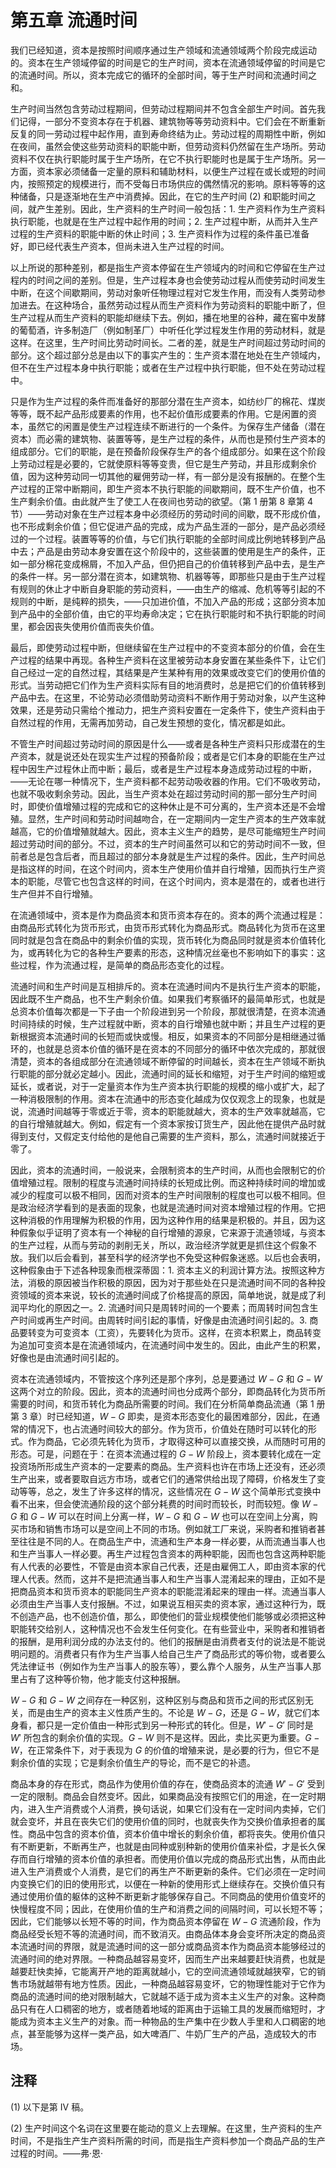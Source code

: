# 第五章 流通时间

我们已经知道，资本是按照时间顺序通过生产领域和流通领域两个阶段完成运动的。资本在生产领域停留的时间是它的生产时间，资本在流通领域停留的时间是它的流通时间。所以，资本完成它的循环的全部时间，等于生产时间和流通时间之和。

生产时间当然包含劳动过程期间，但劳动过程期间并不包含全部生产时间。首先我们记得，一部分不变资本存在于机器、建筑物等等劳动资料中。它们会在不断重新反复的同一劳动过程中起作用，直到寿命终结为止。劳动过程的周期性中断，例如在夜间，虽然会使这些劳动资料的职能中断，但劳动资料仍然留在生产场所。劳动资料不仅在执行职能时属于生产场所，在它不执行职能时也是属于生产场所。另一方面，资本家必须储备一定量的原料和辅助材料，以便生产过程在或长或短的时间内，按照预定的规模进行，而不受每日市场供应的偶然情况的影响。原料等等的这种储备，只是逐渐地在生产中消费掉。因此，在它的生产时间 (2) 和职能时间之间，就产生差别。因此，生产资料的生产时间一般包括：1. 生产资料作为生产资料执行职能，也就是在生产过程中起作用的时间；2. 生产过程中断，从而并入生产过程的生产资料的职能中断的休止时间；3. 生产资料作为过程的条件虽已准备好，即已经代表生产资本，但尚未进入生产过程的时间。

以上所说的那种差别，都是指生产资本停留在生产领域内的时间和它停留在生产过程内的时间之间的差别。但是，生产过程本身也会使劳动过程从而使劳动时间发生中断，在这个间歇期间，劳动对象听任物理过程对它发生作用，而没有人类劳动参加进去。在这种场合，虽然劳动过程从而生产资料作为劳动资料的职能中断了，但生产过程从而生产资料的职能却继续下去。例如，播在地里的谷种，藏在窖中发酵的葡萄酒，许多制造厂（例如制革厂）中听任化学过程发生作用的劳动材料，就是这样。在这里，生产时间比劳动时间长。二者的差，就是生产时间超过劳动时间的部分。这个超过部分总是由以下的事实产生的：生产资本潜在地处在生产领域内，但不在生产过程本身中执行职能；或者在生产过程中执行职能，但不处在劳动过程中。

只是作为生产过程的条件而准备好的那部分潜在生产资本，如纺纱厂的棉花、煤炭等等，既不起产品形成要素的作用，也不起价值形成要素的作用。它是闲置的资本，虽然它的闲置是使生产过程连续不断进行的一个条件。为保存生产储备（潜在资本）而必需的建筑物、装置等等，是生产过程的条件，从而也是预付生产资本的组成部分。它们的职能，是在预备阶段保存生产的各个组成部分。如果在这个阶段上劳动过程是必要的，它就使原料等等变贵，但它是生产劳动，并且形成剩余价值，因为这种劳动同一切其他的雇佣劳动一样，有一部分是没有报酬的。在整个生产过程的正常中断期间，即生产资本不执行职能的间歇期间，既不生产价值，也不生产剩余价值。由此就产生了使工人在夜间也劳动的欲望。（第 1 册第 8 章第 4 节）——劳动对象在生产过程本身中必须经历的劳动时间的间歇，既不形成价值，也不形成剩余价值；但它促进产品的完成，成为产品生涯的一部分，是产品必须经过的一个过程。装置等等的价值，与它们执行职能的全部时间成比例地转移到产品中去；产品是由劳动本身安置在这个阶段中的，这些装置的使用是生产的条件，正如一部分棉花变成棉屑，不加入产品，但仍把自己的价值转移到产品中去，是生产的条件一样。另一部分潜在资本，如建筑物、机器等等，即那些只是由于生产过程有规则的休止才中断自身职能的劳动资料，——由生产的缩减、危机等等引起的不规则的中断，是纯粹的损失，——只加进价值，不加入产品的形成；这部分资本加到产品中的全部价值，由它的平均寿命决定；它在执行职能时和不执行职能的时间里，都会因丧失使用价值而丧失价值。

最后，即使劳动过程中断，但继续留在生产过程中的不变资本部分的价值，会在生产过程的结果中再现。各种生产资料在这里被劳动本身安置在某些条件下，让它们自己经过一定的自然过程，其结果是产生某种有用的效果或改变它们的使用价值的形式。当劳动把它们作为生产资料实际有目的地消费时，总是把它们的价值转移到产品中去。在这里，不论劳动必须借助劳动资料不断作用于劳动对象，以产生这种效果，还是劳动只需给个推动力，把生产资料安置在一定条件下，使生产资料由于自然过程的作用，无需再加劳动，自己发生预想的变化，情况都是如此。

不管生产时间超过劳动时间的原因是什么——或者是各种生产资料只形成潜在的生产资本，就是说还处在现实生产过程的预备阶段；或者是它们本身的职能在生产过程中因生产过程休止而中断；最后，或者是生产过程本身造成劳动过程的中断，——无论在哪一种情况下，生产资料都不起劳动吸收器的作用。它们不吸收劳动，也就不吸收剩余劳动。因此，当生产资本处在超过劳动时间的那一部分生产时间时，即使价值增殖过程的完成和它的这种休止是不可分离的，生产资本还是不会增殖。显然，生产时间和劳动时间越吻合，在一定期间内一定生产资本的生产效率就越高，它的价值增殖就越大。因此，资本主义生产的趋势，是尽可能缩短生产时间超过劳动时间的部分。不过，资本的生产时间虽然可以和它的劳动时间不一致，但前者总是包含后者，而且超过的部分本身就是生产过程的条件。因此，生产时间总是指这样的时间，在这个时间内，资本生产使用价值并自行增殖，因而执行生产资本的职能，尽管它也包含这样的时间，在这个时间内，资本是潜在的，或者也进行生产但并不自行增殖。

在流通领域中，资本是作为商品资本和货币资本存在的。资本的两个流通过程是：由商品形式转化为货币形式，由货币形式转化为商品形式。商品转化为货币在这里同时就是包含在商品中的剩余价值的实现，货币转化为商品同时就是资本价值转化为，或再转化为它的各种生产要素的形态，这种情况丝毫也不影响如下的事实：这些过程，作为流通过程，是简单的商品形态变化的过程。

流通时间和生产时间是互相排斥的。资本在流通时间内不是执行生产资本的职能，因此既不生产商品，也不生产剩余价值。如果我们考察循环的最简单形式，也就是总资本价值每次都是一下子由一个阶段进到另一个阶段，那就很清楚，在资本流通时间持续的时候，生产过程就中断，资本的自行增殖也就中断；并且生产过程的更新根据资本流通时间的长短而或快或慢。相反，如果资本的不同部分是相继通过循环的，也就是总资本价值的循环是在资本的不同部分的循环中依次完成的，那就很清楚，资本的各组成部分在流通领域不断停留的时间越长，资本在生产领域不断执行职能的部分就必定越小。因此，流通时间的延长和缩短，对于生产时间的缩短或延长，或者说，对于一定量资本作为生产资本执行职能的规模的缩小或扩大，起了一种消极限制的作用。资本在流通中的形态变化越成为仅仅观念上的现象，也就是说，流通时间越等于零或近于零，资本的职能就越大，资本的生产效率就越高，它的自行增殖就越大。例如，假定有一个资本家按订货生产，因此他在提供产品时就得到支付，又假定支付给他的是他自己需要的生产资料，那么，流通时间就接近于零了。

因此，资本的流通时间，一般说来，会限制资本的生产时间，从而也会限制它的价值增殖过程。限制的程度与流通时间持续的长短成比例。而这种持续时间的增加或减少的程度可以极不相同，因而对资本的生产时间限制的程度也可以极不相同。但是政治经济学看到的是表面的现象，也就是流通时间对资本增殖过程的作用。它把这种消极的作用理解为积极的作用，因为这种作用的结果是积极的。并且，因为这种假象似乎证明了资本有一个神秘的自行增殖的源泉，它来源于流通领域，与资本的生产过程，从而与劳动的剥削无关，所以，政治经济学就更是抓住这个假象不放。我们以后会看到，甚至科学的经济学也不免受这种假象迷惑。以后也会表明，这种假象由于下述各种现象而根深蒂固：1. 资本主义的利润计算方法。按照这种方法，消极的原因被当作积极的原因，因为对于那些处在只是流通时间不同的各种投资领域的资本来说，较长的流通时间成了价格提高的原因，简单地说，就是成了利润平均化的原因之一。2. 流通时间只是周转时间的一个要素；而周转时间包含生产时间或再生产时间。由周转时间引起的事情，好像是由流通时间引起的。3. 商品要转变为可变资本（工资），先要转化为货币。这样，在资本积累上，商品转变为追加可变资本是在流通领域内，在流通时间中发生的。因此，由此产生的积累，好像也是由流通时间引起的。

资本在流通领域内，不管按这个序列还是那个序列，总是要通过 $W-G$ 和 $G-W$ 这两个对立的阶段。因此，资本的流通时间也分成两个部分，即商品转化为货币所需要的时间，和货币转化为商品所需要的时间。我们在分析简单商品流通（第 1 册第 3 章）时已经知道，$W-G$ 即卖，是资本形态变化的最困难部分，因此，在通常的情况下，也占流通时间较大的部分。作为货币，价值处在随时可以转化的形式。作为商品，它必须先转化为货币，才取得这种可以直接交换，从而随时可用的形态。可是，问题在于：在资本流通过程的 $G-W$ 阶段上，资本要转化成在一定投资场所形成生产资本的一定要素的商品。生产资料也许在市场上还没有，还必须生产出来，或者要取自远方市场，或者它们的通常供给出现了障碍，价格发生了变动等等，总之，发生了许多这样的情况，这些情况在 $G-W$ 这个简单形式变换中看不出来，但会使流通阶段的这个部分耗费的时间时而较长，时而较短。像 $W-G$ 和 $G-W$ 可以在时间上分离一样，$W-G$ 和 $G-W$ 也可以在空间上分离，购买市场和销售市场可以是空间上不同的市场。例如就工厂来说，采购者和推销者甚至往往是不同的人。在商品生产中，流通和生产本身一样必要，从而流通当事人也和生产当事人一样必要。再生产过程包含资本的两种职能，因而也包含这两种职能有人代表的必要性，不管是由资本家自己代表，还是由雇佣工人，即由资本家的代理人代表。然而，这并不是把流通当事人和生产当事人混淆起来的理由，正如不是把商品资本和货币资本的职能同生产资本的职能混淆起来的理由一样。流通当事人必须由生产当事人支付报酬。不过，如果说互相买卖的资本家，通过这种行为，既不创造产品，也不创造价值，那么，即使他们的营业规模使他们能够或必须把这种职能转交给别人，这种情况也不会发生任何变化。在有些营业中，采购者和推销者的报酬，是用利润分成的办法支付的。他们的报酬是由消费者支付的说法是不能说明问题的。消费者只有作为生产当事人给自己生产了商品形式的等价物，或者要么凭法律证书（例如作为生产当事人的股东等），要么靠个人服务，从生产当事人那里占有了这种等价物，他才能支付这种报酬。

$W-G$ 和 $G-W$ 之间存在一种区别，这种区别与商品和货币之间的形式区别无关，而是由生产的资本主义性质产生的。不论是 $W-G$，还是 $G-W$，就它们本身看，都只是一定价值由一种形式到另一种形式的转化。但是，$W'-G'$ 同时是 $W'$ 所包含的剩余价值的实现。$G-W$ 则不是这样。因此，卖比买更为重要。$G-W$，在正常条件下，对于表现为 $G$ 的价值的增殖来说，是必要的行为，但它不是剩余价值的实现；它是剩余价值生产的导论，而不是它的补遗。

商品本身的存在形式，商品作为使用价值的存在，使商品资本的流通 $W'-G'$ 受到一定的限制。商品会自然变坏。因此，如果商品没有按照它们的用途，在一定时期内，进入生产消费或个人消费，换句话说，如果它们没有在一定时间内卖掉，它们就会变坏，并且在丧失它们的使用价值的同时，也就丧失作为交换价值承担者的属性。商品中包含的资本价值，资本价值中增长的剩余价值，都将丧失。使用价值只有不断更新，不断再生产，也就是由同种或别种新的使用价值来补偿，才是长久保存而自行增殖的资本价值的承担者。而使用价值以完成的商品形式出售，从而由此进入生产消费或个人消费，是它们的再生产不断更新的条件。它们必须在一定时间内变换它们的旧的使用形式，以便在一种新的使用形式上继续存在。交换价值只有通过使用价值的躯体的这种不断更新才能够保存自己。不同商品的使用价值变坏的快慢程度不同；因此，在使用价值的生产和消费之间的间隔时间，可以长短不等；因此，它们能够以长短不等的时间，作为商品资本停留在 $W-G$ 流通阶段，作为商品经受长短不等的流通时间，而不致消灭。由商品体本身会变坏所决定的商品资本流通时间的界限，就是流通时间的这一部分或商品资本作为商品资本能够经过的流通时间的绝对界限。一种商品越容易变坏，因而生产出来越要赶快消费，也就是越要赶快卖掉，它能离开产地的距离就越小，它的空间流通领域就越狭窄，它的销售市场就越带有地方性质。因此，一种商品越容易变坏，它的物理性能对于它作为商品的流通时间的绝对限制越大，它就越不适于成为资本主义生产的对象。这种商品只有在人口稠密的地方，或者随着地域的距离由于运输工具的发展而缩短时，才能成为资本主义生产的对象。而一种物品的生产集中在少数人手里和人口稠密的地点，甚至能够为这样一类产品，如大啤酒厂、牛奶厂生产的产品，造成较大的市场。

## 注释

(1) 以下是第 IV 稿。

(2) 生产时间这个名词在这里要在能动的意义上去理解。在这里，生产资料的生产时间，不是指生产生产资料所需的时间，而是指生产资料参加一个商品产品的生产过程的时间。——弗·恩·

